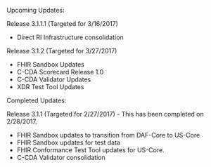 
Upcoming Updates:

Release 3.1.1.1 (Targeted for 3/16/2017)
* Direct RI Infrastructure consolidation

Release 3.1.2 (Targeted for 3/27/2017)
* FHIR Sandbox Updates
* C-CDA Scorecard Release 1.0
* C-CDA Validator Updates
* XDR Test Tool Updates

Completed Updates:

Release 3.1.1 (Targeted for 2/27/2017) - This has been completed on 2/28/2017.
* FHIR Sandbox updates to transition from DAF-Core to US-Core
* FHIR Sandbox updates for test data
* FHIR Conformance Test Tool updates for US-Core.
* C-CDA Validator consolidation




